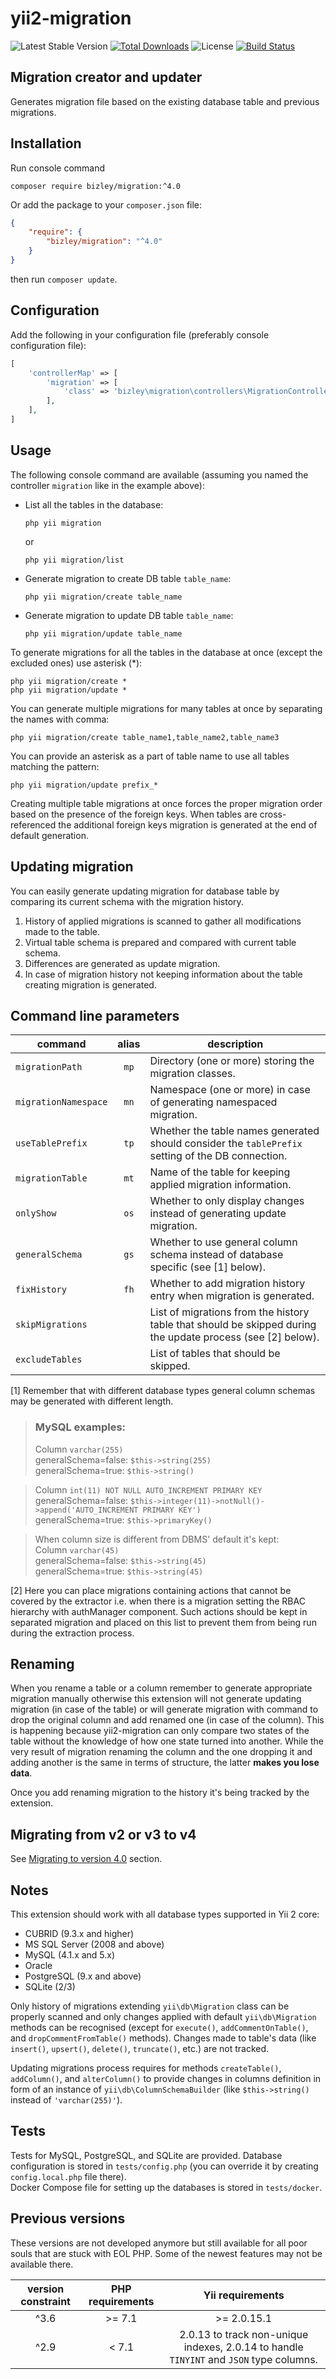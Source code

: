 # yii2-migration

![Latest Stable Version](https://img.shields.io/packagist/v/bizley/migration.svg)
[![Total Downloads](https://img.shields.io/packagist/dt/bizley/migration.svg)](https://packagist.org/packages/bizley/migration)
![License](https://img.shields.io/packagist/l/bizley/migration.svg)
[![Build Status](https://travis-ci.org/bizley/yii2-migration.svg?branch=master)](https://travis-ci.org/bizley/yii2-migration)

## Migration creator and updater

Generates migration file based on the existing database table and previous migrations.

## Installation

Run console command

```
composer require bizley/migration:^4.0
```

Or add the package to your `composer.json` file:

```json
{
    "require": {
        "bizley/migration": "^4.0"
    }
}
```

then run `composer update`. 

## Configuration

Add the following in your configuration file (preferably console configuration file):

```php
[
    'controllerMap' => [
        'migration' => [
            'class' => 'bizley\migration\controllers\MigrationController',
        ],
    ],
]
```

## Usage

The following console command are available (assuming you named the controller `migration` like in the example above):

- List all the tables in the database:

  ```
  php yii migration
  ```
    
  or

  ```
  php yii migration/list
  ```

- Generate migration to create DB table `table_name`:

  ```
  php yii migration/create table_name
  ```

- Generate migration to update DB table `table_name`:

  ```
  php yii migration/update table_name
  ```

To generate migrations for all the tables in the database at once (except the excluded ones) use asterisk (*):

```
php yii migration/create *
php yii migration/update *
```

You can generate multiple migrations for many tables at once by separating the names with comma:

```
php yii migration/create table_name1,table_name2,table_name3
```

You can provide an asterisk as a part of table name to use all tables matching the pattern:

```
php yii migration/update prefix_*
```

Creating multiple table migrations at once forces the proper migration order based on the presence of the foreign keys. 
When tables are cross-referenced the additional foreign keys migration is generated at the end of default generation.

## Updating migration

You can easily generate updating migration for database table by comparing its current schema with the migration history.

1. History of applied migrations is scanned to gather all modifications made to the table.
2. Virtual table schema is prepared and compared with current table schema.
3. Differences are generated as update migration.
4. In case of migration history not keeping information about the table creating migration is generated.

## Command line parameters

| command              | alias | description                                                             
|----------------------|:-----:|------------------------------------------------------------------------------------
| `migrationPath`      | `mp`  | Directory (one or more) storing the migration classes.
| `migrationNamespace` | `mn`  | Namespace (one or more) in case of generating namespaced migration.
| `useTablePrefix`     | `tp`  | Whether the table names generated should consider the `tablePrefix` setting of the DB connection.
| `migrationTable`     | `mt`  | Name of the table for keeping applied migration information.
| `onlyShow`           | `os`  | Whether to only display changes instead of generating update migration.
| `generalSchema`      | `gs`  | Whether to use general column schema instead of database specific (see [1] below).
| `fixHistory`         | `fh`  | Whether to add migration history entry when migration is generated.
| `skipMigrations`     |       | List of migrations from the history table that should be skipped during the update process (see [2] below).
| `excludeTables`      |       | List of tables that should be skipped.


[1] Remember that with different database types general column schemas may be generated with different length.

> ### MySQL examples:  
> Column `varchar(255)`  
> generalSchema=false: `$this->string(255)`    
> generalSchema=true: `$this->string()`  

> Column `int(11) NOT NULL AUTO_INCREMENT PRIMARY KEY`    
> generalSchema=false: `$this->integer(11)->notNull()->append('AUTO_INCREMENT PRIMARY KEY')`  
> generalSchema=true: `$this->primaryKey()`

> When column size is different from DBMS' default it's kept:  
> Column `varchar(45)`  
> generalSchema=false: `$this->string(45)`    
> generalSchema=true: `$this->string(45)`

[2] Here you can place migrations containing actions that cannot be covered by the extractor i.e. when there is a migration 
setting the RBAC hierarchy with authManager component. Such actions should be kept in separated migration and placed on 
this list to prevent them from being run during the extraction process.

## Renaming

When you rename a table or a column remember to generate appropriate migration manually otherwise this extension will 
not generate updating migration (in case of the table) or will generate migration with command to drop the original column 
and add renamed one (in case of the column). This is happening because yii2-migration can only compare two states of 
the table without the knowledge of how one state turned into another. While the very result of migration renaming 
the column and the one dropping it and adding another is the same in terms of structure, the latter **makes you lose data**.

Once you add renaming migration to the history it's being tracked by the extension.

## Migrating from v2 or v3 to v4

See [Migrating to version 4.0](migrating_to_v4.md) section.

## Notes

This extension should work with all database types supported in Yii 2 core:

- CUBRID (9.3.x and higher)
- MS SQL Server (2008 and above)
- MySQL (4.1.x and 5.x)
- Oracle
- PostgreSQL (9.x and above)
- SQLite (2/3)

Only history of migrations extending `yii\db\Migration` class can be properly scanned and only changes applied with
default `yii\db\Migration` methods can be recognised (except for `execute()`, `addCommentOnTable()`, and 
`dropCommentFromTable()` methods). Changes made to table's data (like `insert()`, `upsert()`, `delete()`, `truncate()`, 
etc.) are not tracked.

Updating migrations process requires for methods `createTable()`, `addColumn()`, and `alterColumn()` to provide changes 
in columns definition in form of an instance of `yii\db\ColumnSchemaBuilder` (like `$this->string()` instead of `'varchar(255)'`).

## Tests

Tests for MySQL, PostgreSQL, and SQLite are provided. Database configuration is stored in `tests/config.php` (you can 
override it by creating `config.local.php` file there).  
Docker Compose file for setting up the databases is stored in `tests/docker`.

## Previous versions

These versions are not developed anymore but still available for all poor souls that are stuck with EOL PHP.
Some of the newest features may not be available there.

| version constraint | PHP requirements | Yii requirements                                                             
|:------------------:|:----------------:|:----------------:
| ^3.6               | >= 7.1           | >= 2.0.15.1
| ^2.9               | < 7.1            | 2.0.13 to track non-unique indexes, 2.0.14 to handle `TINYINT` and `JSON` type columns.
